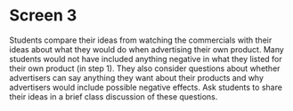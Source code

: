 # Screen 3

Students compare their ideas from watching the commercials with their ideas about what they would do when advertising their own product. Many students would not have included anything negative in what they listed for their own product (in step 1). They also consider questions about whether advertisers can say anything they want about their products and why advertisers would include possible negative effects. Ask students to share their ideas in a brief class discussion of these questions.